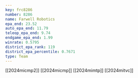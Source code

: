```yaml
---
key: frc8286
number: 8286
name: Farwell Robotics
epa_end: 23.52
auto_epa_end: 11.79
teleop_epa_end: 9.74
endgame_epa_end: 1.99
winrate: 0.5795
district_epa_rank: 119
district_epa_percentile: 0.7671
type: Team
---
```

[[2024micmp2]]
[[2024micmp]]
[[2024mimtp]]
[[2024mitvc]]
